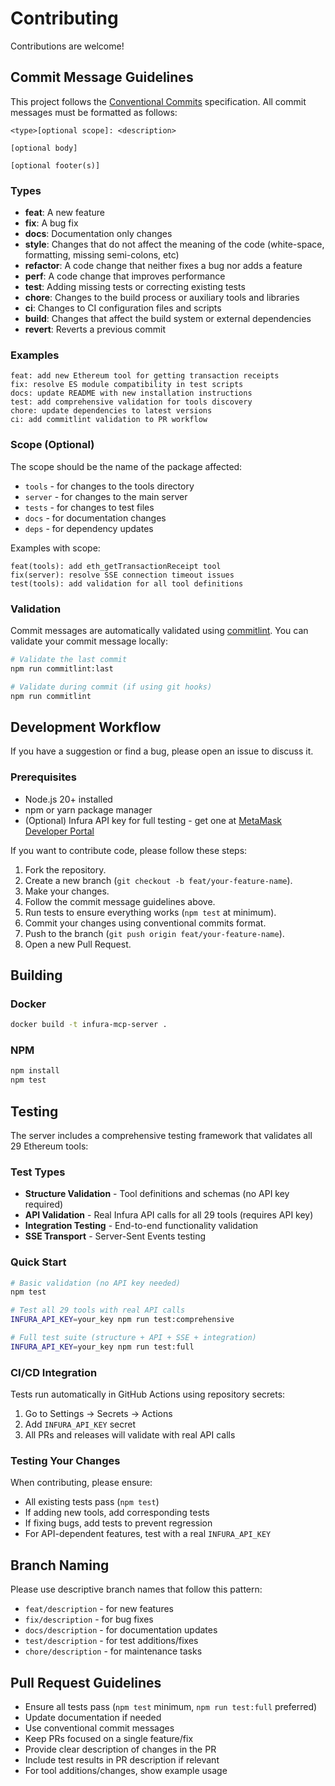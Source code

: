# Contributing

Contributions are welcome!

## Commit Message Guidelines

This project follows the [Conventional Commits](https://www.conventionalcommits.org/) specification. All commit messages must be formatted as follows:

```
<type>[optional scope]: <description>

[optional body]

[optional footer(s)]
```

### Types

- **feat**: A new feature
- **fix**: A bug fix
- **docs**: Documentation only changes
- **style**: Changes that do not affect the meaning of the code (white-space, formatting, missing semi-colons, etc)
- **refactor**: A code change that neither fixes a bug nor adds a feature
- **perf**: A code change that improves performance
- **test**: Adding missing tests or correcting existing tests
- **chore**: Changes to the build process or auxiliary tools and libraries
- **ci**: Changes to CI configuration files and scripts
- **build**: Changes that affect the build system or external dependencies
- **revert**: Reverts a previous commit

### Examples

```
feat: add new Ethereum tool for getting transaction receipts
fix: resolve ES module compatibility in test scripts
docs: update README with new installation instructions
test: add comprehensive validation for tools discovery
chore: update dependencies to latest versions
ci: add commitlint validation to PR workflow
```

### Scope (Optional)

The scope should be the name of the package affected:
- `tools` - for changes to the tools directory
- `server` - for changes to the main server
- `tests` - for changes to test files
- `docs` - for documentation changes
- `deps` - for dependency updates

Examples with scope:
```
feat(tools): add eth_getTransactionReceipt tool
fix(server): resolve SSE connection timeout issues
test(tools): add validation for all tool definitions
```

### Validation

Commit messages are automatically validated using [commitlint](https://commitlint.js.org/). You can validate your commit message locally:

```bash
# Validate the last commit
npm run commitlint:last

# Validate during commit (if using git hooks)
npm run commitlint
```

## Development Workflow

If you have a suggestion or find a bug, please open an issue to discuss it.

### Prerequisites

- Node.js 20+ installed
- npm or yarn package manager
- (Optional) Infura API key for full testing - get one at [MetaMask Developer Portal](https://developer.metamask.io/)

If you want to contribute code, please follow these steps:

1. Fork the repository.
2. Create a new branch (`git checkout -b feat/your-feature-name`).
3. Make your changes.
4. Follow the commit message guidelines above.
5. Run tests to ensure everything works (`npm test` at minimum).
6. Commit your changes using conventional commits format.
7. Push to the branch (`git push origin feat/your-feature-name`).
8. Open a new Pull Request.

## Building

### Docker
```bash
docker build -t infura-mcp-server .
```

### NPM
```bash
npm install
npm test
```

## Testing

The server includes a comprehensive testing framework that validates all 29 Ethereum tools:

### Test Types
- **Structure Validation** - Tool definitions and schemas (no API key required)
- **API Validation** - Real Infura API calls for all 29 tools (requires API key)
- **Integration Testing** - End-to-end functionality validation
- **SSE Transport** - Server-Sent Events testing

### Quick Start
```bash
# Basic validation (no API key needed)
npm test

# Test all 29 tools with real API calls
INFURA_API_KEY=your_key npm run test:comprehensive

# Full test suite (structure + API + SSE + integration)
INFURA_API_KEY=your_key npm run test:full
```

### CI/CD Integration
Tests run automatically in GitHub Actions using repository secrets:
1. Go to Settings → Secrets → Actions
2. Add `INFURA_API_KEY` secret
3. All PRs and releases will validate with real API calls

### Testing Your Changes
When contributing, please ensure:
- All existing tests pass (`npm test`)
- If adding new tools, add corresponding tests
- If fixing bugs, add tests to prevent regression
- For API-dependent features, test with a real `INFURA_API_KEY`

## Branch Naming

Please use descriptive branch names that follow this pattern:
- `feat/description` - for new features
- `fix/description` - for bug fixes
- `docs/description` - for documentation updates
- `test/description` - for test additions/fixes
- `chore/description` - for maintenance tasks

## Pull Request Guidelines

- Ensure all tests pass (`npm test` minimum, `npm run test:full` preferred)
- Update documentation if needed
- Use conventional commit messages
- Keep PRs focused on a single feature/fix
- Provide clear description of changes in the PR
- Include test results in PR description if relevant
- For tool additions/changes, show example usage 
